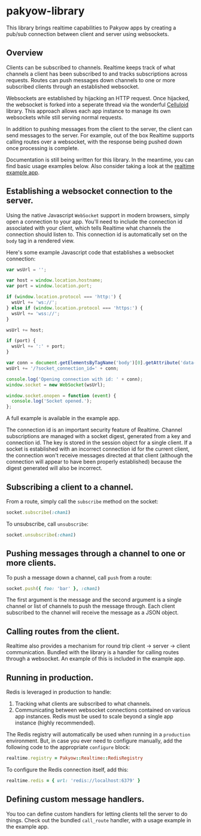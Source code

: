 # pakyow-library

This library brings realtime capabilities to Pakyow apps by creating a pub/sub connection between client and server using websockets.

## Overview

Clients can be subscribed to channels. Realtime keeps track of what channels a client has been subscribed to and tracks subscriptions across requests. Routes can push messages down channels to one or more subscribed clients through an established websocket.

Websockets are established by hijacking an HTTP request. Once hijacked, the websocket is forked into a seperate thread via the wonderful [Celluloid](https://github.com/celluloid/celluloid) library. This approach allows each app instance to manage its own websockets while still serving normal requests.

In addition to pushing messages from the client to the server, the client can send messages to the server. For example, out of the box Realtime supports calling routes over a websocket, with the response being pushed down once processing is complete.

Documentation is still being written for this library. In the meantime, you can find basic usage examples below. Also consider taking a look at the [realtime example app](https://github.com/bryanp/pakyow-example-realtime).


## Establishing a websocket connection to the server.

Using the native Javascript `WebSocket` support in modern browsers, simply open a connection to your app. You'll need to include the connection id associated with your client, which tells Realtime what channels the connection should listen to. This connection id is automatically set on the `body` tag in a rendered view.

Here's some example Javascript code that establishes a websocket connection:

```javascript
var wsUrl = '';

var host = window.location.hostname;
var port = window.location.port;

if (window.location.protocol === 'http:') {
  wsUrl += 'ws://';
} else if (window.location.protocol === 'https:') {
  wsUrl += 'wss://';
}

wsUrl += host;

if (port) {
  wsUrl += ':' + port;
}

var conn = document.getElementsByTagName('body')[0].getAttribute('data-socket-connection-id');
wsUrl += '/?socket_connection_id=' + conn;

console.log('Opening connection with id: ' + conn);
window.socket = new WebSocket(wsUrl);

window.socket.onopen = function (event) {
  console.log('Socket opened.');
};
```

A full example is available in the example app.

The connection id is an important security feature of Realtime. Channel subscriptions are managed with a socket digest, generated from a key and connection id. The key is stored in the session object for a single client. If a socket is established with an incorrect connection id for the current client, the connection won't receive messages directed at that client (although the connection will appear to have been properly established) because the digest generated will also be incorrect.

## Subscribing a client to a channel.

From a route, simply call the `subscribe` method on the socket:

```ruby
socket.subscribe(:chan1)
```

To unsubscribe, call `unsubscribe`:

```ruby
socket.unsubscribe(:chan1)
```

## Pushing messages through a channel to one or more clients.

To push a message down a channel, call `push` from a route:

```ruby
socket.push({ foo: 'bar' }, :chan1)
```

The first argument is the message and the second argument is a single channel or list of channels to push the message through. Each client subscribed to the channel will receive the message as a JSON object.

## Calling routes from the client.

Realtime also provides a mechanism for round trip client -> server -> client communication. Bundled with the library is a handler for calling routes through a websocket. An example of this is included in the example app.

## Running in production.

Redis is leveraged in production to handle:

1. Tracking what clients are subscribed to what channels.
2. Communicating between websocket connections contained on various app instances. Redis must be used to scale beyond a single app instance (highly recommended).

The Redis registry will automatically be used when running in a `production` environment. But, in case you ever need to configure manually, add the following code to the appropriate `configure` block:

```ruby
realtime.registry = Pakyow::Realtime::RedisRegistry
```

To configure the Redis connection itself, add this:

```ruby
realtime.redis = { url: 'redis://localhost:6379' }
```

## Defining custom message handlers.

You too can define custom handlers for letting clients tell the server to do things. Check out the bundled `call_route` handler, with a usage example in the example app.
